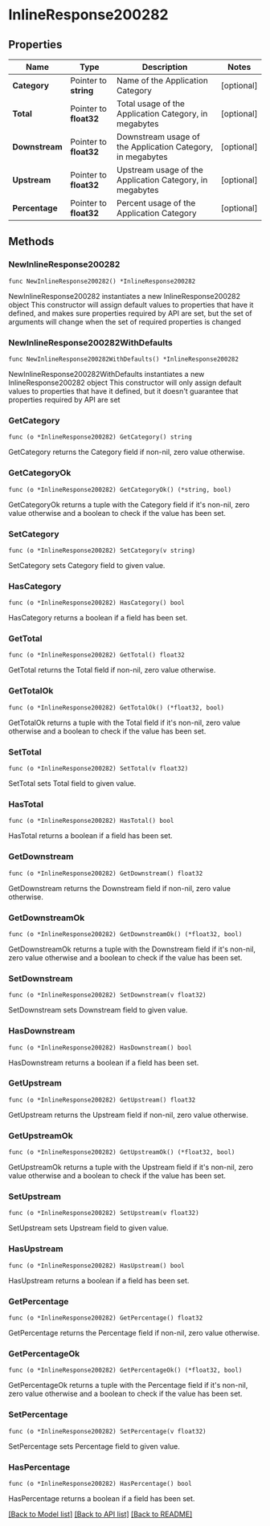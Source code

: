 # InlineResponse200282

## Properties

Name | Type | Description | Notes
------------ | ------------- | ------------- | -------------
**Category** | Pointer to **string** | Name of the Application Category | [optional] 
**Total** | Pointer to **float32** | Total usage of the Application Category, in megabytes | [optional] 
**Downstream** | Pointer to **float32** | Downstream usage of the Application Category, in megabytes | [optional] 
**Upstream** | Pointer to **float32** | Upstream usage of the Application Category, in megabytes | [optional] 
**Percentage** | Pointer to **float32** | Percent usage of the Application Category | [optional] 

## Methods

### NewInlineResponse200282

`func NewInlineResponse200282() *InlineResponse200282`

NewInlineResponse200282 instantiates a new InlineResponse200282 object
This constructor will assign default values to properties that have it defined,
and makes sure properties required by API are set, but the set of arguments
will change when the set of required properties is changed

### NewInlineResponse200282WithDefaults

`func NewInlineResponse200282WithDefaults() *InlineResponse200282`

NewInlineResponse200282WithDefaults instantiates a new InlineResponse200282 object
This constructor will only assign default values to properties that have it defined,
but it doesn't guarantee that properties required by API are set

### GetCategory

`func (o *InlineResponse200282) GetCategory() string`

GetCategory returns the Category field if non-nil, zero value otherwise.

### GetCategoryOk

`func (o *InlineResponse200282) GetCategoryOk() (*string, bool)`

GetCategoryOk returns a tuple with the Category field if it's non-nil, zero value otherwise
and a boolean to check if the value has been set.

### SetCategory

`func (o *InlineResponse200282) SetCategory(v string)`

SetCategory sets Category field to given value.

### HasCategory

`func (o *InlineResponse200282) HasCategory() bool`

HasCategory returns a boolean if a field has been set.

### GetTotal

`func (o *InlineResponse200282) GetTotal() float32`

GetTotal returns the Total field if non-nil, zero value otherwise.

### GetTotalOk

`func (o *InlineResponse200282) GetTotalOk() (*float32, bool)`

GetTotalOk returns a tuple with the Total field if it's non-nil, zero value otherwise
and a boolean to check if the value has been set.

### SetTotal

`func (o *InlineResponse200282) SetTotal(v float32)`

SetTotal sets Total field to given value.

### HasTotal

`func (o *InlineResponse200282) HasTotal() bool`

HasTotal returns a boolean if a field has been set.

### GetDownstream

`func (o *InlineResponse200282) GetDownstream() float32`

GetDownstream returns the Downstream field if non-nil, zero value otherwise.

### GetDownstreamOk

`func (o *InlineResponse200282) GetDownstreamOk() (*float32, bool)`

GetDownstreamOk returns a tuple with the Downstream field if it's non-nil, zero value otherwise
and a boolean to check if the value has been set.

### SetDownstream

`func (o *InlineResponse200282) SetDownstream(v float32)`

SetDownstream sets Downstream field to given value.

### HasDownstream

`func (o *InlineResponse200282) HasDownstream() bool`

HasDownstream returns a boolean if a field has been set.

### GetUpstream

`func (o *InlineResponse200282) GetUpstream() float32`

GetUpstream returns the Upstream field if non-nil, zero value otherwise.

### GetUpstreamOk

`func (o *InlineResponse200282) GetUpstreamOk() (*float32, bool)`

GetUpstreamOk returns a tuple with the Upstream field if it's non-nil, zero value otherwise
and a boolean to check if the value has been set.

### SetUpstream

`func (o *InlineResponse200282) SetUpstream(v float32)`

SetUpstream sets Upstream field to given value.

### HasUpstream

`func (o *InlineResponse200282) HasUpstream() bool`

HasUpstream returns a boolean if a field has been set.

### GetPercentage

`func (o *InlineResponse200282) GetPercentage() float32`

GetPercentage returns the Percentage field if non-nil, zero value otherwise.

### GetPercentageOk

`func (o *InlineResponse200282) GetPercentageOk() (*float32, bool)`

GetPercentageOk returns a tuple with the Percentage field if it's non-nil, zero value otherwise
and a boolean to check if the value has been set.

### SetPercentage

`func (o *InlineResponse200282) SetPercentage(v float32)`

SetPercentage sets Percentage field to given value.

### HasPercentage

`func (o *InlineResponse200282) HasPercentage() bool`

HasPercentage returns a boolean if a field has been set.


[[Back to Model list]](../README.md#documentation-for-models) [[Back to API list]](../README.md#documentation-for-api-endpoints) [[Back to README]](../README.md)


